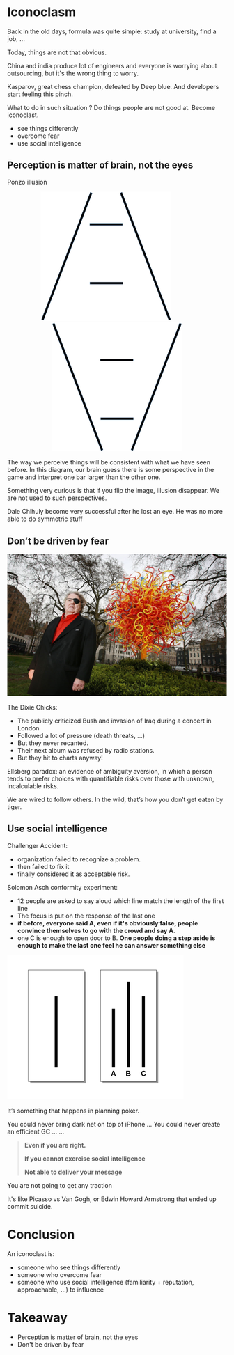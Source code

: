 # Iconoclasm

Back in the old days, formula was quite simple: study at university, find a job, ...

Today, things are not that obvious. 

China and india produce lot of engineers and everyone is worrying about outsourcing, but it's the wrong thing to worry.

Kasparov, great chess champion, defeated by Deep blue. And developers start feeling this pinch.

What to do in such situation ? Do things people are not good at. Become iconoclast.

- see things differently
- overcome fear
- use social intelligence

## Perception is matter of brain, not the eyes

Ponzo illusion

<p align="center">
    <img src="files/ponzo-illusion.png" width="300px" style="margin-right: 50px">
    <img src="files/ponzo-illusion-flipped.png" width="300px">
</p>

The way we perceive things will be consistent with what we have seen before. In this diagram, our brain guess there is some perspective in the game and interpret one bar larger than the other one.

Something very curious is that if you flip the image, illusion disappear. We are not used to such perspectives.

Dale Chihuly become very successful after he lost an eye. He was no more able to do symmetric stuff


## Don’t be driven by fear

![](files/dale-chihuly.jpg)

The Dixie Chicks: 
- The publicly criticized Bush and invasion of Iraq during a concert in London
- Followed a lot of pressure (death threats, ...) 
- But they never recanted. 
- Their next album was refused by radio stations.
- But they hit to charts anyway!

Ellsberg paradox: an evidence of ambiguity aversion, in which a person tends to prefer choices with quantifiable risks over those with unknown, incalculable risks.

We are wired to follow others. In the wild, that’s how you don’t get eaten by tiger.

## Use social intelligence

Challenger Accident: 
- organization failed to recognize a problem. 
- then failed to fix it
- finally considered it as acceptable risk.

Solomon Asch conformity experiment: 
- 12 people are asked to say aloud which line match the length of the first line 
- The focus is put on the response of the last one
- **if before, everyone said A, even if it's obviously false, people convince themselves to go with the crowd and say A**.
- one C is enough to open door to B. **One people doing a step aside is enough to make the last one feel he can answer something else**

![](files/Asch_experiment.svg.png)

It’s something that happens in planning poker.

You could never bring dark net on top of iPhone ...
You could never create an efficient GC ...
...


> **Even if you are right.**
>
> **If you cannot exercise social intelligence**
> 
> **Not able to deliver your message**

You are not going to get any traction

It's like Picasso vs Van Gogh, or Edwin Howard Armstrong that ended up commit suicide.

# Conclusion

An iconoclast is:
- someone who see things differently
- someone who overcome fear
- someone who use social intelligence (familiarity + reputation, approachable, …) to influence

# Takeaway
- Perception is matter of brain, not the eyes
- Don't be driven by fear
